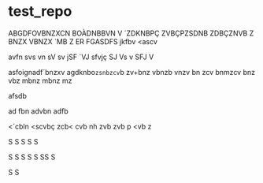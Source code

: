 # test_repo
ABGDFOVBNZXCN BOÀDNBBVN  V
´ZDKNBPÇ
ZVBÇPZSDNB
ZDBÇZNVB 
Z
BNZX
VBNZX
`MB
Z
ER
FGASDFS
jkfbv
<ascv

avfn
svs
vn
sV
sv
jSF
`VJ
sfvjç
SJ
Vs
v
SFJ
V





asfoignadf´bnzxv
agdknbo`zsnbzcv`b
zv+bnz
vbnzb
vnzv
bn zcv
bnmzcv
bnz
vbz
mbnz
mbnz
mz

afsdb

ad
fbn
advbn
adfb

<´cbln
<scvbç
zcb<
cvb nh
zvb 
zvb p
<vb 
z


S
S
S
S
S

S
S
S
S
S
SS
S

S
S
